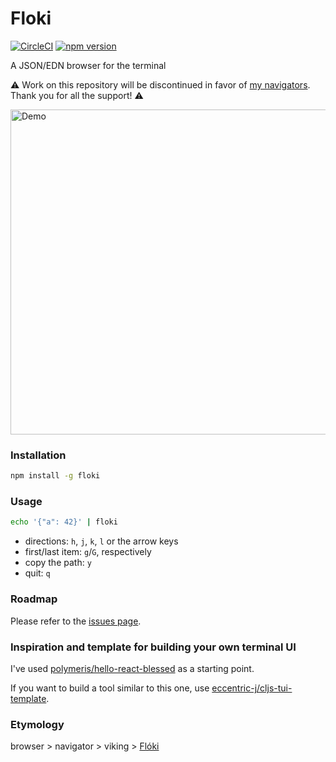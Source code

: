 # Floki 

[![CircleCI](https://circleci.com/gh/denisidoro/floki.svg?style=svg)](https://circleci.com/gh/denisidoro/floki) 
[![npm version](https://badge.fury.io/js/floki.svg)](https://badge.fury.io/js/floki)

A JSON/EDN browser for the terminal

:warning: Work on this repository will be discontinued in favor of [my navigators](https://github.com/denisidoro/dotfiles/blob/7c8b9b8b9111ef8b6f9cb22b721570f7ced22b18/docs/navigators.md). Thank you for all the support! :warning:

<img src="https://user-images.githubusercontent.com/3226564/50562060-d2868f00-0cf7-11e9-928d-f7e4d0a08cb1.gif"
     alt="Demo"
     width=520 />

### Installation

```sh
npm install -g floki
```

### Usage

```sh
echo '{"a": 42}' | floki
```

- directions: `h`, `j`, `k`, `l` or the arrow keys
- first/last item: `g`/`G`, respectively
- copy the path: `y`
- quit: `q`

### Roadmap

Please refer to the [issues page](https://github.com/denisidoro/floki/issues).

### Inspiration and template for building your own terminal UI

I've used [polymeris/hello-react-blessed](https://gist.github.com/polymeris/5e117676b79a505fe777df17f181ca2e) as a starting point.

If you want to build a tool similar to this one, use [eccentric-j/cljs-tui-template](https://github.com/eccentric-j/cljs-tui-template).

### Etymology

browser > navigator > viking > [Flóki](https://en.wikipedia.org/wiki/Hrafna-Fl%C3%B3ki_Vilger%C3%B0arson)
